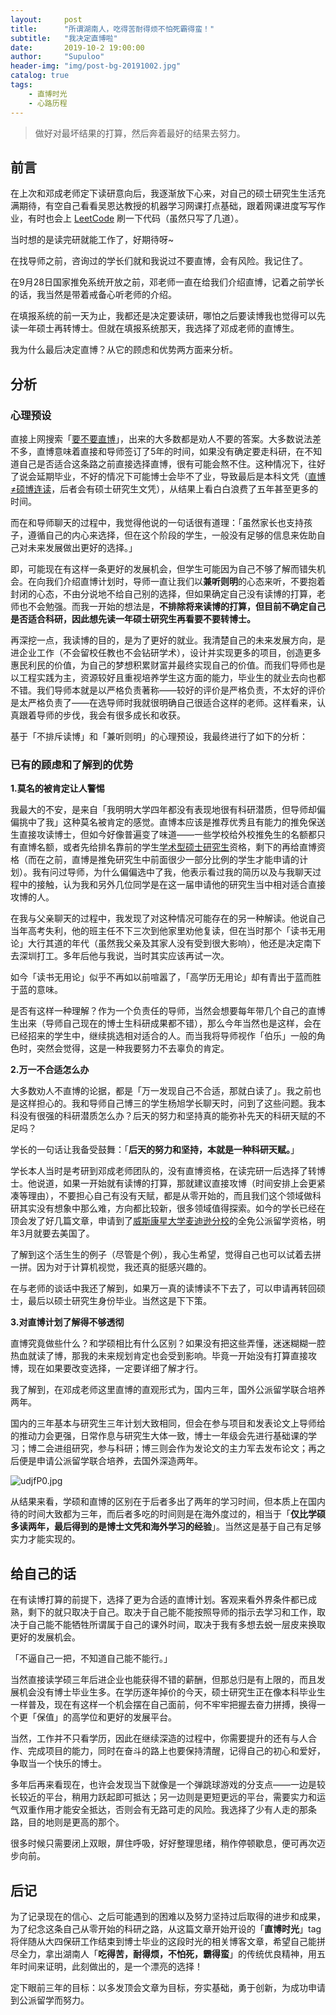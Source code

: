 ```yaml
---
layout:     post
title:      "所谓湖南人，吃得苦耐得烦不怕死霸得蛮！"
subtitle:   "我决定直博啦"
date:       2019-10-2 19:00:00
author:     "Supuloo"
header-img: "img/post-bg-20191002.jpg"
catalog: true
tags:
    - 直博时光
    - 心路历程
---
```


> 做好对最坏结果的打算，然后奔着最好的结果去努力。



## 前言

在上次和邓成老师定下读研意向后，我逐渐放下心来，对自己的硕士研究生生活充满期待，有空自己看看吴恩达教授的机器学习网课打点基础，跟着网课进度写写作业，有时也会上 [LeetCode](https://leetcode-cn.com/) 刷一下代码（虽然只写了几道）。

当时想的是读完研就能工作了，好期待呀~

在找导师之前，咨询过的学长们就和我说过不要直博，会有风险。我记住了。

在9月28日国家推免系统开放之前，邓老师一直在给我们介绍直博，记着之前学长的话，我当然是带着戒备心听老师的介绍。

在填报系统的前一天为止，我都还是决定要读研，哪怕之后要读博我也觉得可以先读一年硕士再转博士。但就在填报系统那天，我选择了邓成老师的直博生。

我为什么最后决定直博？从它的顾虑和优势两方面来分析。

## 分析

### 心理预设

直接上网搜索「[要不要直博](https://www.zhihu.com/search?type=content&q=%E8%A6%81%E4%B8%8D%E8%A6%81%E7%9B%B4%E5%8D%9A)」，出来的大多数都是劝人不要的答案。大多数说法差不多，直博意味着直接和导师签订了5年的时间，如果没有确定要走科研，在不知道自己是否适合这条路之前直接选择直博，很有可能会熬不住。这种情况下，往好了说会延期毕业，不好的情况下可能博士会毕不了业，导致最后是本科文凭（[直博≠硕博连读](https://baijiahao.baidu.com/s?id=1613639427100716896&wfr=spider&for=pc)，后者会有硕士研究生文凭），从结果上看白白浪费了五年甚至更多的时间。

而在和导师聊天的过程中，我觉得他说的一句话很有道理：「虽然家长也支持孩子，遵循自己的内心来选择，但在这个阶段的学生，一般没有足够的信息来佐助自己对未来发展做出更好的选择。」

即，可能现在有这样一条更好的发展机会，但学生可能因为自己不够了解而错失机会。在向我们介绍直博计划时，导师一直让我们以**兼听则明**的心态来听，不要抱着封闭的心态，不由分说地不给自己别的选择，但如果确定自己没有读博的打算，老师也不会勉强。而我一开始的想法是，**不排除将来读博的打算，但目前不确定自己是否适合科研，因此想先读一年硕士研究生再看要不要转博士。**

再深挖一点，我读博的目的，是为了更好的就业。我清楚自己的未来发展方向，是进企业工作（不会留校任教也不会钻研学术），设计并实现更多的项目，创造更多惠民利民的价值，为自己的梦想积累财富并最终实现自己的价值。而我们导师也是以工程实践为主，资源较好且重视培养学生这方面的能力，毕业生的就业去向也都不错。我们导师本就是以严格负责著称——较好的评价是严格负责，不太好的评价是太严格负责了——在选导师时我就很明确自己很适合这样的老师。这样看来，认真跟着导师的步伐，我会有很多成长和收获。

基于「不排斥读博」和「兼听则明」的心理预设，我最终进行了如下的分析：

### 已有的顾虑和了解到的优势

**1.莫名的被肯定让人警惕**

我最大的不安，是来自「我明明大学四年都没有表现地很有科研潜质，但导师却偏偏挑中了我」这种莫名被肯定的感觉。直博本应该是推荐优秀且有能力的推免保送生直接攻读博士，但如今好像普遍变了味道——一些学校给外校推免生的名额都只有直博名额，或者先给排名靠前的学生[学术型硕士研究生](https://baike.baidu.com/item/%E5%AD%A6%E6%9C%AF%E5%9E%8B%E7%A1%95%E5%A3%AB/4791075?fr=aladdin)资格，剩下的再给直博资格（而在之前，直博是推免研究生中前面很少一部分比例的学生才能申请的计划）。我有问过导师，为什么偏偏选中了我，他表示看过我的简历以及与我聊天过程中的接触，认为我和另外几位同学是在这一届申请他的研究生当中相对适合直接攻博的人。

在我与父亲聊天的过程中，我发现了对这种情况可能存在的另一种解读。他说自己当年高考失利，他的班主任不下三次到他家里劝他复读，但在当时那个「读书无用论」大行其道的年代（虽然我父亲及其家人没有受到很大影响），他还是决定南下去深圳打工。多年后他与我说，当时其实应该再试一次。

如今「读书无用论」似乎不再如以前喧嚣了，「高学历无用论」却有青出于蓝而胜于蓝的意味。

是否有这样一种理解？作为一个负责任的导师，当然会想要每年带几个自己的直博生出来（导师自己现在的博士生科研成果都不错），那么今年当然也是这样，会在已经招来的学生中，继续挑选相对适合的人。而当我将导师视作「伯乐」一般的角色时，突然会觉得，这是一种我要努力不去辜负的肯定。

**2.万一不合适怎么办**

大多数劝人不直博的论据，都是「万一发现自己不合适，那就白读了」。我之前也是这样担心的。我和导师自己博三的学生杨旭学长聊天时，问到了这些问题。我本科没有很强的科研潜质怎么办？后天的努力和坚持真的能弥补先天的科研天赋的不足吗？

学长的一句话让我备受鼓舞：「**后天的努力和坚持，本就是一种科研天赋。**」

学长本人当时是考研到邓成老师团队的，没有直博资格，在读完研一后选择了转博士。他说道，如果一开始就有读博的打算，那就建议直接攻博（时间安排上会更紧凑等理由），不要担心自己有没有天赋，都是从零开始的，而且我们这个领域做科研其实没有想象中那么难，方向都比较新，很多领域值得探索。如今的学长已经在顶会发了好几篇文章，申请到了[威斯康星大学麦迪逊分校](https://baike.baidu.com/item/%E5%A8%81%E6%96%AF%E5%BA%B7%E6%98%9F%E5%A4%A7%E5%AD%A6%E9%BA%A6%E8%BF%AA%E9%80%8A%E5%88%86%E6%A0%A1/4722052?fr=aladdin#4)的全免公派留学资格，明年3月就要去美国了。

了解到这个活生生的例子（尽管是个例），我心生希望，觉得自己也可以试着去拼一拼。因为对于计算机视觉，我还真的挺感兴趣的。

在与老师的谈话中我还了解到，如果万一真的读博读不下去了，可以申请再转回硕士，最后以硕士研究生身份毕业。当然这是下下策。

**3.对直博计划了解得不够透彻**

直博究竟做些什么？和学硕相比有什么区别？如果没有把这些弄懂，迷迷糊糊一腔热血就读了博，那我的未来规划肯定也会受到影响。毕竟一开始没有打算直接攻博，现在如果要改变选择，一定要详细了解才行。

我了解到，在邓成老师这里直博的直观形式为，国内三年，国外公派留学联合培养两年。

国内的三年基本与研究生三年计划大致相同，但会在参与项目和发表论文上导师给的推动力会更强，日常作息与研究生大体一致，博士一年级会先进行基础课的学习；博二会进组研究，参与科研；博三则会作为发论文的主力军去发布论文；再之后便是申请公派留学联合培养，去国外深造两年。

![udjfP0.jpg](https://s2.ax1x.com/2019/10/02/udjfP0.jpg)

从结果来看，学硕和直博的区别在于后者多出了两年的学习时间，但本质上在国内待的时间大致都为三年，而后者多吃的时间则是在海外度过的，相当于「**仅比学硕多读两年，最后得到的是博士文凭和海外学习的经验**」。当然这是基于自己有足够实力才能实现的。

## 给自己的话

在有读博打算的前提下，选择了更为合适的直博计划。客观来看外界条件都已成熟，剩下的就只取决于自己。取决于自己能不能按照导师的指示去学习和工作，取决于自己能不能牺牲所谓属于自己的课外时间，取决于我有多想去蜕一层皮来换取更好的发展机会。

「不逼自己一把，不知道自己能不能行。」

当然直接读学硕三年后进企业也能获得不错的薪酬，但那总归是有上限的，而且发展机会没有博士毕业生多。在学历逐年掉价的今天，硕士研究生正在像本科毕业生一样普及，现在有这样一个机会摆在自己面前，何不牢牢把握去奋力拼搏，换得一个更「保值」的高学位和更好的发展平台。

当然，工作并不只看学历，因此在继续深造的过程中，你需要提升的还有与人合作、完成项目的能力，同时在奋斗的路上也要保持清醒，记得自己的初心和爱好，争取当一个快乐的博士。

多年后再来看现在，也许会发现当下就像是一个弹跳球游戏的分支点——一边是较长较近的平台，稍用力跃起即可抵达；另一边则是更短更远的平台，需要实力和运气双重作用才能安全抵达，否则会有无路可走的风险。我选择了少有人走的那条路，目的地则是更高的那个。

很多时候只需要闭上双眼，屏住呼吸，好好整理思绪，稍作停顿歇息，便可再次迈步向前。

## 后记

为了记录现在的信心、之后可能遇到的困难以及努力坚持过后取得的进步和成果，为了纪念这条自己从零开始的科研之路，从这篇文章开始开设的「**直博时光**」tag将伴随从大四保研工作结束到博士毕业的这段时光的相关博客文章，希望自己能拼尽全力，拿出湖南人「**吃得苦，耐得烦，不怕死，霸得蛮**」的传统优良精神，用五年时间来证明，此刻做出的，是一个漂亮的选择！

定下眼前三年的目标：以多发顶会文章为目标，夯实基础，勇于创新，为成功申请到公派留学而努力。